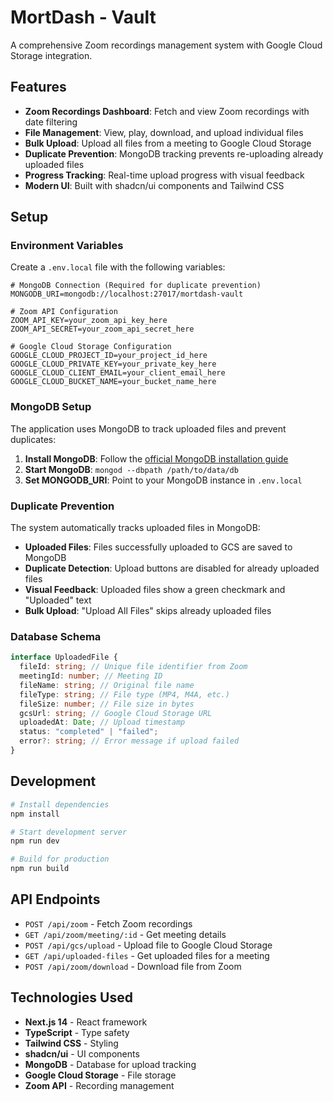 # MortDash - Vault

A comprehensive Zoom recordings management system with Google Cloud Storage integration.

## Features

- **Zoom Recordings Dashboard**: Fetch and view Zoom recordings with date filtering
- **File Management**: View, play, download, and upload individual files
- **Bulk Upload**: Upload all files from a meeting to Google Cloud Storage
- **Duplicate Prevention**: MongoDB tracking prevents re-uploading already uploaded files
- **Progress Tracking**: Real-time upload progress with visual feedback
- **Modern UI**: Built with shadcn/ui components and Tailwind CSS

## Setup

### Environment Variables

Create a `.env.local` file with the following variables:

```env
# MongoDB Connection (Required for duplicate prevention)
MONGODB_URI=mongodb://localhost:27017/mortdash-vault

# Zoom API Configuration
ZOOM_API_KEY=your_zoom_api_key_here
ZOOM_API_SECRET=your_zoom_api_secret_here

# Google Cloud Storage Configuration
GOOGLE_CLOUD_PROJECT_ID=your_project_id_here
GOOGLE_CLOUD_PRIVATE_KEY=your_private_key_here
GOOGLE_CLOUD_CLIENT_EMAIL=your_client_email_here
GOOGLE_CLOUD_BUCKET_NAME=your_bucket_name_here
```

### MongoDB Setup

The application uses MongoDB to track uploaded files and prevent duplicates:

1. **Install MongoDB**: Follow the [official MongoDB installation guide](https://docs.mongodb.com/manual/installation/)
2. **Start MongoDB**: `mongod --dbpath /path/to/data/db`
3. **Set MONGODB_URI**: Point to your MongoDB instance in `.env.local`

### Duplicate Prevention

The system automatically tracks uploaded files in MongoDB:

- **Uploaded Files**: Files successfully uploaded to GCS are saved to MongoDB
- **Duplicate Detection**: Upload buttons are disabled for already uploaded files
- **Visual Feedback**: Uploaded files show a green checkmark and "Uploaded" text
- **Bulk Upload**: "Upload All Files" skips already uploaded files

### Database Schema

```typescript
interface UploadedFile {
  fileId: string; // Unique file identifier from Zoom
  meetingId: number; // Meeting ID
  fileName: string; // Original file name
  fileType: string; // File type (MP4, M4A, etc.)
  fileSize: number; // File size in bytes
  gcsUrl: string; // Google Cloud Storage URL
  uploadedAt: Date; // Upload timestamp
  status: "completed" | "failed";
  error?: string; // Error message if upload failed
}
```

## Development

```bash
# Install dependencies
npm install

# Start development server
npm run dev

# Build for production
npm run build
```

## API Endpoints

- `POST /api/zoom` - Fetch Zoom recordings
- `GET /api/zoom/meeting/:id` - Get meeting details
- `POST /api/gcs/upload` - Upload file to Google Cloud Storage
- `GET /api/uploaded-files` - Get uploaded files for a meeting
- `POST /api/zoom/download` - Download file from Zoom

## Technologies Used

- **Next.js 14** - React framework
- **TypeScript** - Type safety
- **Tailwind CSS** - Styling
- **shadcn/ui** - UI components
- **MongoDB** - Database for upload tracking
- **Google Cloud Storage** - File storage
- **Zoom API** - Recording management
